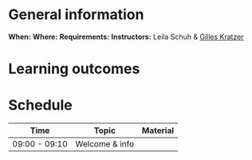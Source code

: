 
# General information

**When:** 
**Where:** 
**Requirements:**
**Instructors:** Leila Schuh & [Gilles Kratzer](https://gilleskratzer.netlify.com/)

# Learning outcomes

# Schedule

| Time         | Topic                          | Material|
|--------------|--------------------------------|---------|
| 09:00 - 09:10| Welcome & info                 | |